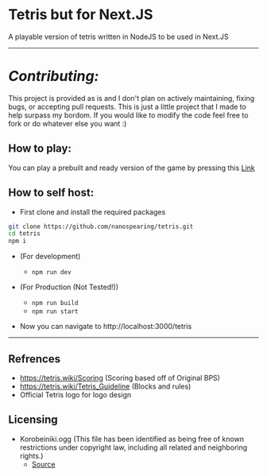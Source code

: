 # Tetris but for Next.JS
A playable version of tetris written in NodeJS to be used in Next.JS

---
# *Contributing:*
This project is provided as is and I don't plan on actively maintaining, fixing bugs, or accepting pull requests. This is just a little project that I made to help surpass my bordom. If you would like to modify the code feel free to fork or do whatever else you want :)

## How to play:

You can play a prebuilt and ready version of the game by pressing this [Link](https://nanospearing.github.io/tetris/)

## How to self host:

- First clone and install the required packages
```bash
git clone https://github.com/nanospearing/tetris.git
cd tetris
npm i
```

- (For development)
  - `npm run dev`
- (For Production (Not Tested!))
  - `npm run build`
  - `npm run start`
 
- Now you can navigate to http://localhost:3000/tetris


___

## Refrences

- https://tetris.wiki/Scoring (Scoring based off of Original BPS)
- https://tetris.wiki/Tetris_Guideline (Blocks and rules)
- Official Tetris logo for logo design

## Licensing
- Korobeiniki.ogg (This file has been identified as being free of known restrictions under copyright law, including all related and neighboring rights.)
  - [Source](https://commons.wikimedia.org/wiki/File:Korobeiniki.ogg)
